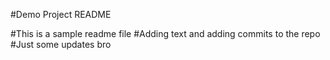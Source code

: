 #Demo Project README

#This is a sample readme file
#Adding text and adding commits to the repo
#Just some updates bro
